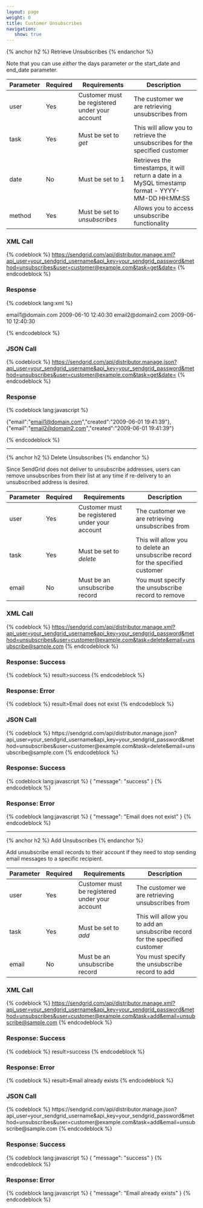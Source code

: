 ```yaml
---
layout: page
weight: 0
title: Customer Unsubscribes
navigation:
   show: true
---
```


{% anchor h2 %} Retrieve Unsubscribes {% endanchor %}


Note that you can use *either* the days parameter *or* the start\_date and end\_date parameter.

<table class="table table-bordered table-striped">
   <thead>
      <tr>
         <th>Parameter</th>
         <th>Required</th>
         <th>Requirements</th>
         <th>Description</th>
      </tr>
   </thead>
   <tbody>
      <tr>
         <td>user</td>
         <td>Yes</td>
         <td>Customer must be registered under your account</td>
         <td>The customer we are retrieving unsubscribes from</td>
      </tr>
      <tr>
         <td>task</td>
         <td>Yes</td>
         <td>
            Must be set to
            <em>get</em>
         </td>
         <td>This will allow you to retrieve the unsubscribes for the specified customer</td>
      </tr>
      <tr>
         <td>date</td>
         <td>No</td>
         <td>Must be set to 1</td>
         <td>Retrieves the timestamps, it will return a date in a MySQL timestamp format - YYYY-MM-DD HH:MM:SS</td>
      </tr>
      <tr>
         <td>method</td>
         <td>Yes</td>
         <td>
            Must be set to
            <em>unsubscribes</em>
         </td>
         <td>Allows you to access unsubscribe functionality</td>
      </tr>
   </tbody>
</table>


### XML Call



{% codeblock %}
https://sendgrid.com/api/distributor.manage.xml?api_user=your_sendgrid_username&api_key=your_sendgrid_password&method=unsubscribes&user=customer@example.com&task=get&date=
{% endcodeblock %}
<h3>Response</h3>

{% codeblock lang:xml %}
<?xml version="1.0" encoding="ISO-8859-1"?>

<unsubscribes>
   <unsubscribe>
      <email>email1@domain.com</email>
      <created>2009-06-10
12:40:30</created>
   </unsubscribe>
   <unsubscribe>
      <email>email2@domain2.com</email>
      <created>2009-06-10
12:40:30</created>
   </unsubscribe>
</unsubscribes>

{% endcodeblock %}




### JSON Call



{% codeblock %}
https://sendgrid.com/api/distributor.manage.json?api_user=your_sendgrid_username&api_key=your_sendgrid_password&method=unsubscribes&user=customer@example.com&task=get&date=
{% endcodeblock %}
<h3>Response</h3>

{% codeblock lang:javascript %}

{"email":"email1@domain.com","created":"2009-06-01 19:41:39"},{"email":"email2@domain2.com","created":"2009-06-01 19:41:39"}


{% endcodeblock %}




* * * * *


{% anchor h2 %} Delete Unsubscribes {% endanchor %}


Since SendGrid does not deliver to unsubscribe addresses, users can remove unsubscribes from their list at any time if re-delivery to an unsubscribed address is desired.

<table class="table table-bordered table-striped">
   <thead>
      <tr>
         <th>Parameter</th>
         <th>Required</th>
         <th>Requirements</th>
         <th>Description</th>
      </tr>
   </thead>
   <tbody>
      <tr>
         <td>user</td>
         <td>Yes</td>
         <td>Customer must be registered under your account</td>
         <td>The customer we are retrieving unsubscribes from</td>
      </tr>
      <tr>
         <td>task</td>
         <td>Yes</td>
         <td>
            Must be set to
            <em>delete</em>
         </td>
         <td>This will allow you to delete an unsubscribe record for the specified customer</td>
      </tr>
      <tr>
         <td>email</td>
         <td>No</td>
         <td>Must be an unsubscribe record</td>
         <td>You must specify the unsubscribe record to remove</td>
      </tr>
   </tbody>
</table>


### XML Call



{% codeblock %}
https://sendgrid.com/api/distributor.manage.xml?api_user=your_sendgrid_username&api_key=your_sendgrid_password&method=unsubscribes&user=customer@example.com&task=delete&email=unsubscribe@sample.com
{% endcodeblock %}
<h3>Response: Success</h3>
{% codeblock %}
result><message>success</message></result>
{% endcodeblock %}



### Response: Error



{% codeblock %}
result><message>Email does not exist</message></result>
{% endcodeblock %}
<h3>JSON Call</h3>
{% codeblock %}
https://sendgrid.com/api/distributor.manage.json?api_user=your_sendgrid_username&api_key=your_sendgrid_password&method=unsubscribes&user=customer@example.com&task=delete&email=unsubscribe@sample.com
{% endcodeblock %}



### Response: Success




{% codeblock lang:javascript %}
{
  "message": "success"
}
{% endcodeblock %}




### Response: Error




{% codeblock lang:javascript %}
{
  "message": "Email does not exist"
}
{% endcodeblock %}




* * * * *


{% anchor h2 %} Add Unsubscribes {% endanchor %}


Add unsubscribe email records to their account if they need to stop sending email messages to a specific recipient.

<table class="table table-bordered table-striped">
   <thead>
      <tr>
         <th>Parameter</th>
         <th>Required</th>
         <th>Requirements</th>
         <th>Description</th>
      </tr>
   </thead>
   <tbody>
      <tr>
         <td>user</td>
         <td>Yes</td>
         <td>Customer must be registered under your account</td>
         <td>The customer we are retrieving unsubscribes from</td>
      </tr>
      <tr>
         <td>task</td>
         <td>Yes</td>
         <td>
            Must be set to
            <em>add</em>
         </td>
         <td>This will allow you to add an unsubscribe record for the specified customer</td>
      </tr>
      <tr>
         <td>email</td>
         <td>No</td>
         <td>Must be an unsubscribe record</td>
         <td>You must specify the unsubscribe record to add</td>
      </tr>
   </tbody>
</table>


### XML Call



{% codeblock %}
https://sendgrid.com/api/distributor.manage.xml?api_user=your_sendgrid_username&api_key=your_sendgrid_password&method=unsubscribes&user=customer@example.com&task=add&email=unsubscribe@sample.com
{% endcodeblock %}
<h3>Response: Success</h3>
{% codeblock %}
result><message>success</message></result>
{% endcodeblock %}



### Response: Error



{% codeblock %}
result><message>Email already exists</message></result>
{% endcodeblock %}
<h3>JSON Call</h3>
{% codeblock %}
https://sendgrid.com/api/distributor.manage.json?api_user=your_sendgrid_username&api_key=your_sendgrid_password&method=unsubscribes&user=customer@example.com&task=add&email=unsubscribe@sample.com
{% endcodeblock %}



### Response: Success




{% codeblock lang:javascript %}
{
  "message": "success"
}
{% endcodeblock %}




### Response: Error




{% codeblock lang:javascript %}
{
  "message": "Email already exists"
}
{% endcodeblock %}



